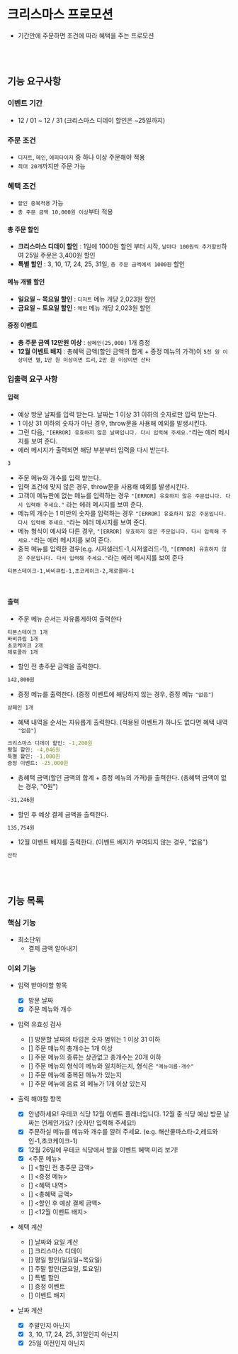 # 크리스마스 프로모션

- 기간안에 주문하면 조건에 따라 혜택을 주는 프로모션

<br/><br/>

## 기능 요구사항

### 이벤트 기간

- 12 / 01 ~ 12 / 31 (크리스마스 디데이 할인은 ~25일까지)

### 주문 조건

- `디저트`, `메인`, `에피타이저` 중 하나 이상 주문해야 적용
- `최대 20개`까지만 주문 가능

### 혜택 조건

- `할인 중복적용` 가능
- `총 주문 금액 10,000원 이상`부터 적용

#### 총 주문 할인

- **크리스마스 디데이 할인** : 1일에 1000원 할인 부터 시작, `날마다 100원씩 추가할인`하여 25일 주문은 3,400원 할인
- **특별 할인** : 3, 10, 17, 24, 25, 31일, `총 주문 금액에서 1000원` 할인

#### 메뉴 개별 할인

- **일요일 ~ 목요일 할인** : `디저트` 메뉴 개당 2,023원 할인
- **금요일 ~ 토요일 할인** : `메인` 메뉴 개당 2,023원 할인

#### 증정 이벤트

- **총 주문 금액 12만원 이상** : `샴페인(25,000)` 1개 증정
- **12월 이벤트 배지** : 총혜택 금액(할인 금액의 합계 + 증정 메뉴의 가격)이 `5천 원 이상이면 별`, `1만 원 이상이면 트리`, `2만 원 이상이면 산타`

### 입출력 요구 사항

#### 입력

- 예상 방문 날짜를 입력 받는다. 날짜는 1 이상 31 이하의 숫자로만 입력 받는다.
- 1 이상 31 이하의 숫자가 아닌 경우, throw문을 사용해 예외를 발생시킨다.
- 그런 다음, `"[ERROR] 유효하지 않은 날짜입니다. 다시 입력해 주세요."`라는 에러 메시지를 보여 준다.
- 에러 메시지가 출력되면 해당 부분부터 입력을 다시 받는다.

```bash
3
```

- 주문 메뉴와 개수를 입력 받는다.
- 입력 조건에 맞지 않은 경우, throw문을 사용해 예외를 발생시킨다.
- 고객이 메뉴판에 없는 메뉴를 입력하는 경우 `"[ERROR] 유효하지 않은 주문입니다. 다시 입력해 주세요."` 라는 에러 메시지를 보여 준다.
- 메뉴의 개수는 1 미만의 숫자를 입력하는 경우 `"[ERROR] 유효하지 않은 주문입니다. 다시 입력해 주세요."`라는 에러 메시지를 보여 준다.
- 메뉴 형식이 예시와 다른 경우, `"[ERROR] 유효하지 않은 주문입니다. 다시 입력해 주세요."`라는 에러 메시지를 보여 준다.
- 중복 메뉴를 입력한 경우(e.g. 시저샐러드-1,시저샐러드-1), `"[ERROR] 유효하지 않은 주문입니다. 다시 입력해 주세요."`라는 에러 메시지를 보여 준다

```bash
티본스테이크-1,바비큐립-1,초코케이크-2,제로콜라-1
```

<br/>

#### 출력

- 주문 메뉴 순서는 자유롭게하여 출력한다

```bash
티본스테이크 1개
바비큐립 1개
초코케이크 2개
제로콜라 1개
```

- 할인 전 총주문 금액을 출력한다.

```bash
142,000원
```

- 증정 메뉴를 출력한다. (증정 이벤트에 해당하지 않는 경우, 증정 메뉴 `"없음"`)

```bash
샴페인 1개
```

- 혜택 내역을 순서는 자유롭게 출력한다. (적용된 이벤트가 하나도 없다면 혜택 내역 `"없음"`)

```bash
크리스마스 디데이 할인: -1,200원
평일 할인: -4,046원
특별 할인: -1,000원
증정 이벤트: -25,000원
```

- 총혜택 금액(할인 금액의 합계 + 증정 메뉴의 가격)을 출력한다. (총혜택 금액이 없는 경우, "0원")

```bash
-31,246원
```

- 할인 후 예상 결제 금액을 출력한다.

```bash
135,754원
```

- 12월 이벤트 배지를 출력한다. (이벤트 배지가 부여되지 않는 경우, "없음")

```bash
산타
```

<br/><br/>

## 기능 목록

### 핵심 기능

- 최소단위
  - 결제 금액 알아내기

### 이외 기능

- 입력 받아야할 항목

  - [x] 방문 날짜
  - [x] 주문 메뉴와 개수

- 입력 유효성 검사

  - [] 방문할 날짜의 타입은 숫자 범위는 1 이상 31 이하
  - [] 주문 매뉴의 총개수는 1개 이상
  - [] 주문 메뉴의 종류는 상관없고 총개수는 20개 이하
  - [] 주문 메뉴의 형식이 메뉴와 일치하는지, 형식은 `"메뉴이름-개수"`
  - [] 주문 메뉴에 중복된 메뉴가 있는지
  - [] 주문 메뉴에 음료 외 메뉴가 1개 이상 있는지

- 출력 해야할 항목

  - [x] 안녕하세요! 우테코 식당 12월 이벤트 플래너입니다. 12월 중 식당 예상 방문 날짜는 언제인가요? (숫자만 입력해 주세요!)
  - [x] 주문하실 메뉴를 메뉴와 개수를 알려 주세요. (e.g. 해산물파스타-2,레드와인-1,초코케이크-1)
  - [x] 12월 26일에 우테코 식당에서 받을 이벤트 혜택 미리 보기!
  - [x] <주문 메뉴>
  - [] <할인 전 총주문 금액>
  - [] <증정 메뉴>
  - [] <혜택 내역>
  - [] <총혜택 금액>
  - [] <할인 후 예상 결제 금액>
  - [] <12월 이벤트 배지>

- 혜택 계산

  - [] 날짜와 요일 계산
  - [] 크리스마스 디데이
  - [] 평일 할인(일요일~목요일)
  - [] 주말 할인(금요일, 토요일)
  - [] 특별 할인
  - [] 증정 이벤트
  - [] 이벤트 배지

- 날짜 계산
  - [x] 주말인지 아닌지
  - [x] 3, 10, 17, 24, 25, 31일인지 아닌지
  - [x] 25일 이전인지 아닌지
